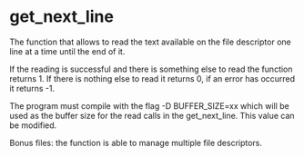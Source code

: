 # get_next_line
The function that allows to read the text available on the file descriptor one line at a time until the end of it.

If the reading is successful and there is something else to read the function returns 1. 
If there is nothing else to read it returns 0, if an error has occurred it returns -1.

The program must compile with the flag -D BUFFER_SIZE=xx which will be used as the buffer size for the read calls in the get_next_line.
This value can be modified.

Bonus files: the function is able to manage multiple file descriptors.
